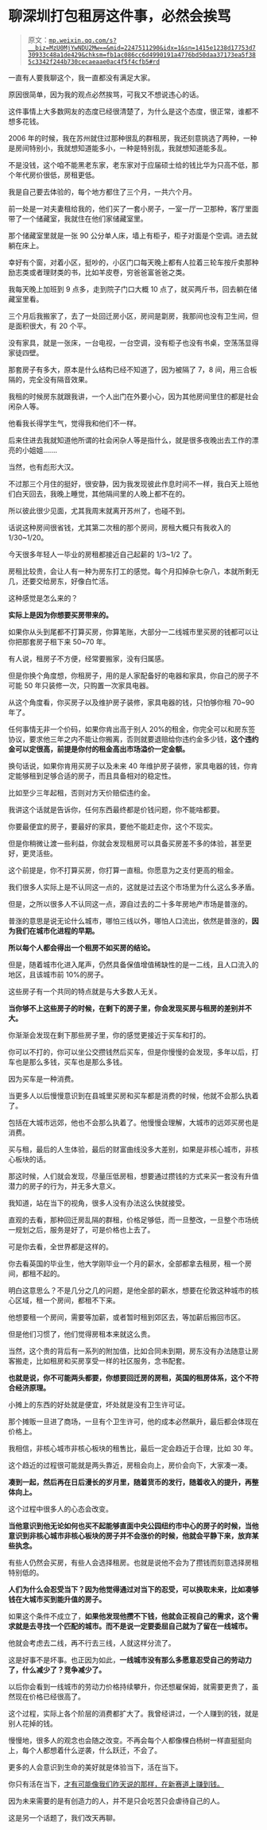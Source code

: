 # 聊深圳打包租房这件事，必然会挨骂

> 原文：[`mp.weixin.qq.com/s?__biz=MzU0MjYwNDU2Mw==&mid=2247511290&idx=1&sn=1415e1238d17753d730933c48a1de429&chksm=fb1ac086cc6d4990191a4776bd50daa37173ea5f385c3342f244b730cecaeaae0ac4f5f4cfb5#rd`](http://mp.weixin.qq.com/s?__biz=MzU0MjYwNDU2Mw==&mid=2247511290&idx=1&sn=1415e1238d17753d730933c48a1de429&chksm=fb1ac086cc6d4990191a4776bd50daa37173ea5f385c3342f244b730cecaeaae0ac4f5f4cfb5#rd)

一直有人要我聊这个，我一直都没有满足大家。

原因很简单，因为我的观点必然挨骂，可我又不想说违心的话。

这件事情上大多数网友的态度已经很清楚了，为什么是这个态度，很正常，谁都不想多花钱。

2006 年的时候，我在苏州就住过那种很乱的群租房，我还刻意挑选了两种，一种是房间特别小，我就想知道能多小，一种是特别乱，我就想知道能多乱。

不是没钱，这个咱不能黑老东家，老东家对于应届硕士给的钱比华为只高不低，那个年代房价很低，房租更低。

我是自己要去体验的，每个地方都住了三个月，一共六个月。

前一处是一对夫妻租给我的，他们买了一套小房子，一室一厅一卫那种，客厅里面带了一个储藏室，我就住在他们家储藏室里。

那个储藏室里就是一张 90 公分单人床，墙上有柜子，柜子对面是个空调。进去就躺在床上。

幸好有个窗，对着小区，挺吵的，小区门口每天晚上都有人拉着三轮车按斤卖那种励志类或者理财类的书，比如羊皮卷，穷爸爸富爸爸之类。

我每天晚上加班到 9 点多，走到院子门口大概 10 点了，就买两斤书，回去躺在储藏室里看。

三个月后我搬家了，去了一处回迁房小区，房间是劏房，我那间也没有卫生间，但是面积很大，有 20 个平。

没有家具，就是一张床，一台电视，一台空调，没有柜子也没有书桌，空荡荡显得家徒四壁。

那套房子有多大，原本是什么结构已经不知道了，因为被隔了 7，8 间，用三合板隔的，完全没有隔音效果。

我租的时候房东就跟我讲，一个人出门在外要小心，因为其他房间里住的都是社会闲杂人等。

他看我长得学生气，觉得我和他们不一样。

后来住进去我就知道他所谓的社会闲杂人等是指什么，就是很多夜晚出去工作的漂亮的小姐姐.......

当然，也有彪形大汉。

不过那三个月住的挺好，很安静，因为我发现彼此作息时间不一样，我白天上班他们白天回去，我晚上睡觉，其他隔间里的人晚上都不在的。

所以彼此很少见面，尤其我周末就离开苏州了，也碰不到。

话说这种房间很省钱，尤其第二次租的那个房间，房租大概只有我收入的 1/30~1/20。

今天很多年轻人一毕业的房租都接近自己起薪的 1/3~1/2 了。

房租比较贵，会让人有一种为房东打工的感觉。每个月扣掉杂七杂八，本就所剩无几，还要交给房东，好像白忙活。

这种感觉是怎么来的？

**实际上是因为你想要买房带来的。**

如果你从头到尾都不打算买房，你算笔账，大部分一二线城市里买房的钱都可以让你把那套房子租下来 50~70 年。

有人说，租房子不方便，经常要搬家，没有归属感。

但是你换个角度想，你租房子，用的是人家配备好的电器和家具，你自己的房子不可能 50 年只装修一次，只购置一次家具电器。

从这个角度看，你买房子以及维护房子装修，家具电器的钱，只怕够你租 70~90 年了。

任何事情无非一个价码，如果你肯出高于别人 20%的租金，你完全可以和房东签协议，要求他三年之内不能让你搬离，否则就要退赔给你违约金多少钱，**这个违约金可以定很高，前提是你付的租金高出市场溢价一定金额。**

换句话说，如果你肯用买房子以及未来 40 年维护房子装修，家具电器的钱，你肯定能够租到足够合适的房子，而且具备相对的稳定性。

比如至少三年起租，否则对方天价赔偿违约金。

我讲这个话就是告诉你，任何东西最终都是价钱问题，你不能啥都要。

你要最便宜的房子，要最好的家具，要他不能赶走你，这个不现实。

但是你稍微让渡一些利益，你就会发现租房可以具备买房差不多的体验，甚至更好，更灵活些。

这个前提是，你不打算买房，你打算一直租。你愿意为之支付更高的租金。

我们很多人实际上是不认同这一点的，这就是过去这个市场里为什么这么多矛盾。

但是，之所以很多人不认同这一点，源自过去的二十多年房地产市场是普涨的。

普涨的意思是说无论什么城市，哪怕三线以外，哪怕人口流出，依然是普涨的，**因为我们在城市化进程的早期。**

**所以每个人都会得出一个租房不如买房的结论。**

但是，随着城市化进入尾声，仍然具备保值增值稀缺性的是一二线，且人口流入的地区，且该城市前 10%的房子。

这些房子有一个共同的特点就是与大多数人无关。

**当你够不上这些房子的时候，在剩下的房子里，你会发现买房与租房的差别并不大。** 

你渐渐会发现在剩下那些房子里，你的感觉更接近于买车和打的。

你可以不打的，你可以坐公交攒钱然后买车，但是你慢慢的会发现，多年以后，打车也是那么多钱，买车也是那么多钱。

因为买车是一种消费。

当更多人以后慢慢意识到在县城里买房和买车都是消费的时候，他就不会那么执着了。

包括在大城市远郊，他也不会那么执着了。他慢慢会理解，大城市的远郊买房也是消费。

买与租，最后的人生体验，最后的财富曲线没多大差别，如果是非核心城市，非核心板块的话。

那这时候，人们就会发现，尽量压低房租，想要通过攒钱的方式来买一套没有升值潜力的房子的行为，并无多大意义。

我知道，站在当下的视角，很多人没有办法这么快就接受。

直观的去看，那种回迁房乱隔的群租，价格足够低，而一旦整改，一旦整个市场统一规划之后，服务是好了，可是价格也上去了。

可是你去看，全世界都是这样的。

你去看英国的毕业生，他大学刚毕业一个月的薪水，全部都拿去租房，租一个房间，都租不起的。

明白这意思么？不是几分之几的问题，是他全部的薪水，想要在伦敦这种城市的核心区域，租一个房间，都租不下来。

他想要租一个房间，需要等加薪，或者暂时租到郊区去，等加薪后搬回市区。

但是他们习惯了，他们觉得房租本来就这么贵。

当然，这个贵的背后有一系列的附加值，比如合同未到期，房东没有办法随意让房客搬走，比如租房和买房享受一样的社区服务，念书配套。

**也就是说，你不可能两头都要，你想要回迁房的房租，英国的租房体系，这个不符合经济原理。** 

小摊上的东西的好处就是便宜，坏处就是没有卫生许可证。

那个摊贩一旦进了商场，一旦有个卫生许可，他的成本必然飙升，最后都会体现在价格上。

我相信，非核心城市非核心板块的租售比，最后一定会趋近于合理，比如 30 年。

这个趋近的过程很可能就是两头靠近，房租会向上，房价会向下，大家凑一凑。

**凑到一起，然后再在日后漫长的岁月里，随着货币的发行，随着收入的提升，再整体向上。**

这个过程中很多人的心态会改变。

**当他意识到他无论如何也买不起能够直面中央公园纽约市中心的房子的时候，当他意识到非核心城市非核心板块的房子并不会涨价的时候，他就会平静下来，放弃某些执念。** 

有些人仍然会买房，有些人会选择租房。也就是说他不会为了攒钱而刻意选择房租特别低的。

**人们为什么会忍受当下？因为他觉得通过对当下的忍受，可以换取未来，比如凑够钱在大城市买到能升值的房子。**

如果这个条件不成立了，**如果他发现他攒不下钱，他就会正视自己的需求，这个需求就是去寻找一个匹配的城市。而不是说一定要委屈自己就为了留在一线城市。**

他就会考虑去二线，再不行去三线，人就这样分流了。

这是好事不是坏事。也正因为如此，**一线城市没有那么多愿意忍受自己的劳动力了，什么减少了？竞争减少了。**

以后你会看到一线城市的劳动力价格持续攀升，你还想雇保姆，就需要更贵了，虽然现在价格已经很高了。

这个过程，实际上各个阶层的消费都扩大了。我曾经讲过，一个人赚到的钱，就是别人花掉的钱。

慢慢地，很多人的观念也会随之改变。不再会每个人都像棵白杨树一样直挺挺向上，每个人都想着什么逆袭，什么跃迁，不会了。

更多的人会意识到生命的美好就是体验当下，活在当下。

你只有活在当下，[才有可能像我们昨天说的那样，在新赛道上赚到钱。](http://mp.weixin.qq.com/s?__biz=Mzg4MTg2MzU3Mg==&mid=2247484108&idx=1&sn=6355300b189f9ce7c16dd8aaf68c527e&chksm=cf5e3c37f829b521863070046a28c0487f12917edcdc9b294665051ba89d61d0c06520d10274&scene=21#wechat_redirect)

因为未来需要的是有创造力的人，并不是只会吃苦只会虐待自己的人。

这是另一个话题了，我们改天再聊。